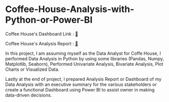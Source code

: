# Coffee-House-Analysis-with-Python-or-Power-BI

Coffee House's Dashboard Link : [🔗](https://www.novypro.com/project/coffee-house-analysis-dashboard)

Coffee House's Analysis Report : [🔗](https://drive.google.com/file/d/1I6XMUioe15M9DpV3_2NB3O_zT7IWyrRA/view?usp=drive_link)

In this project, I am assuming myself as the Data Analyst for Coffe House, I performed Data Analysis in Python by using some libraries (Pandas, Numpy, Matplotlib, Seaborn), Performed Univariate Analysis, Bivariate Analysis, Plot Charts or Visualized Data.

Lastly at the end of project, I prepared Analysis Report or Dashboard of my Data Analysis with an executive summary for the various stakeholders or create a functional Dashboard using Power BI to assist owner in making data-driven decisions.
